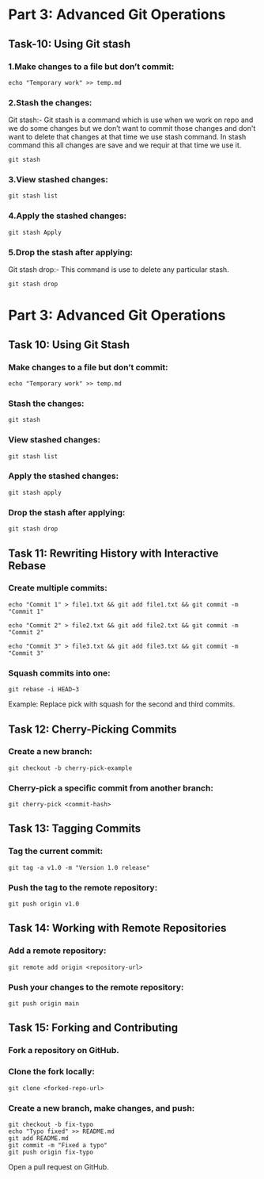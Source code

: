 # Part 3: Advanced Git Operations

## Task-10: Using Git stash

### 1.Make changes to a file but don’t commit:
```
echo "Temporary work" >> temp.md
```

### 2.Stash the changes:
Git stash:- Git stash is a command which is use when we work on repo and we do some changes but we don’t want to commit those changes and don't want to delete that changes at that time we use stash command. In stash command this all changes are save and we requir at that time we use it.
```
git stash
```

### 3.View stashed changes:
```
git stash list
```

### 4.Apply the stashed changes:
```
git stash Apply
```
### 5.Drop the stash after applying:
Git stash drop:- This command is use to delete any particular stash.
```
git stash drop
```
# Part 3: Advanced Git Operations
## Task 10: Using Git Stash
### Make changes to a file but don’t commit:
```
echo "Temporary work" >> temp.md
```
### Stash the changes:
```
git stash
```
### View stashed changes:
```
git stash list
```
### Apply the stashed changes:
```
git stash apply
```
### Drop the stash after applying:
```
git stash drop
```
## Task 11: Rewriting History with Interactive Rebase
### Create multiple commits:
```
echo "Commit 1" > file1.txt && git add file1.txt && git commit -m "Commit 1"
```
```
echo "Commit 2" > file2.txt && git add file2.txt && git commit -m "Commit 2"
```
```
echo "Commit 3" > file3.txt && git add file3.txt && git commit -m "Commit 3"
```

### Squash commits into one:
```
git rebase -i HEAD~3
```
Example: Replace pick with squash for the second and third commits.

## Task 12: Cherry-Picking Commits
### Create a new branch:
```
git checkout -b cherry-pick-example
```

### Cherry-pick a specific commit from another branch:
```
git cherry-pick <commit-hash>
```
## Task 13: Tagging Commits
### Tag the current commit:
```
git tag -a v1.0 -m "Version 1.0 release"
```

### Push the tag to the remote repository:
```
git push origin v1.0
```
## Task 14: Working with Remote Repositories
### Add a remote repository:
```
git remote add origin <repository-url>
```
### Push your changes to the remote repository:
```
git push origin main
```
## Task 15: Forking and Contributing
### Fork a repository on GitHub.

### Clone the fork locally:
```
git clone <forked-repo-url>
```
### Create a new branch, make changes, and push:
```
git checkout -b fix-typo
echo "Typo fixed" >> README.md
git add README.md
git commit -m "Fixed a typo"
git push origin fix-typo
```

Open a pull request on GitHub.